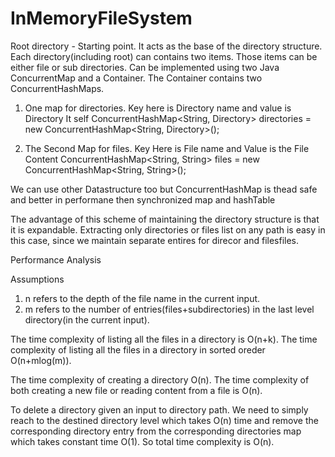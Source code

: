 # InMemoryFileSystem


Root directory  - Starting point. It acts as the base of the directory structure.
Each directory(including root) can contains two items. Those items can be either file or sub directories.
Can be implemented using two Java ConcurrentMap and a Container.
The Container contains two ConcurrentHashMaps.

 1. One map for directories. Key here is Directory name and value is Directory It self
    ConcurrentHashMap<String, Directory> directories = new ConcurrentHashMap<String, Directory>();
   
 2. The Second Map for files. Key Here is File name and Value is the File Content
    ConcurrentHashMap<String, String> files = new ConcurrentHashMap<String, String>();
	
  
 We can use other Datastructure too but ConcurrentHashMap is thead safe and better in performane then synchronized map and hashTable
	
	
The advantage of this scheme of maintaining the directory structure is that it is expandable.
Extracting only directories or files list on any path is easy in this case, since we maintain separate entires for direcor and filesfiles. 






Performance Analysis

Assumptions
1. n refers to the depth of the file name in the current input.
2. m refers to the number of entries(files+subdirectories) in the last level directory(in the current input). 


The time complexity of listing all the files in a directory is O(n+k). 
The time complexity of listing all the files in a directory in  sorted oreder O(n+mlog(m)).  

The time complexity of creating  a directory O(n). 
The time complexity of both creating a new file or reading content from a file  is O(n).

To delete a directory given an input to directory path. We need to simply reach to the destined directory level which takes O(n) time 
and remove the corresponding directory entry from the corresponding directories map which takes constant time O(1). So total time complexity is O(n).

